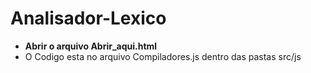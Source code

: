 # Analisador-Lexico

- <strong>Abrir o arquivo Abrir_aqui.html</strong>
- O Codigo esta no arquivo Compiladores.js dentro das pastas src/js
